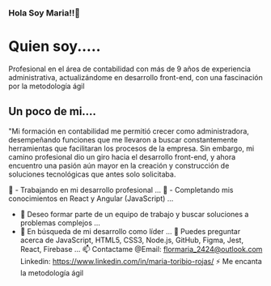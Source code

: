 ### Hola Soy Maria!!👋

# Quien soy.....
Profesional en el área de contabilidad con más de 9 años de experiencia administrativa,
actualizándome en desarrollo front-end, con una fascinación por la metodología ágil

## Un poco de mi.... 
"Mi formación en contabilidad me permitió crecer como administradora, desempeñando funciones que 
me llevaron a buscar constantemente herramientas que facilitaran los procesos de la empresa. Sin
embargo, mi camino profesional dio un giro hacia el desarrollo front-end, y ahora encuentro una
pasión aún mayor en la creación y construcción de soluciones tecnológicas que antes solo solicitaba. 

🔭 - Trabajando en mi desarrollo profesional ...
🌱 - Completando mis conocimientos en React y Angular (JavaScript) ...
- 👯 Deseo formar parte de un equipo de trabajo y buscar soluciones a problemas complejos ...
- 🤔 En búsqueda de mi desarrollo como líder ...
💬 Puedes preguntar acerca de JavaScript, HTML5, CSS3, Node.js, GitHub, Figma, Jest, React, Firebase ...
📫 Contactame  @Email: flormaria_2424@outlook.com
               Linkedin: https://www.linkedin.com/in/maria-toribio-rojas/
⚡ Me encanta la metodología ágil

